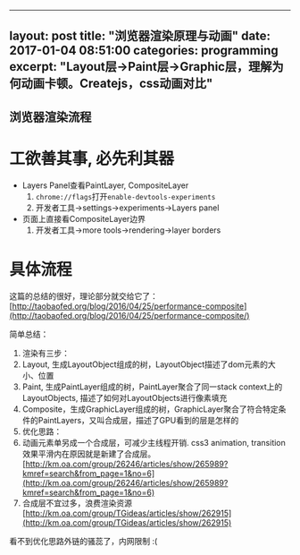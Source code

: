 ----
layout: post
title: "浏览器渲染原理与动画"
date: 2017-01-04 08:51:00
categories: programming
excerpt: "Layout层->Paint层->Graphic层，理解为何动画卡顿。Createjs，css动画对比"
---

## 浏览器渲染流程

# 工欲善其事, 必先利其器

* Layers Panel查看PaintLayer, CompositeLayer
  1. `chrome://flags`打开`enable-devtools-experiments`
  2. 开发者工具->settings->experiments->Layers panel
* 页面上直接看CompositeLayer边界
  1. 开发者工具->more tools->rendering->layer borders

# 具体流程

这篇的总结的很好，理论部分就交给它了：[http://taobaofed.org/blog/2016/04/25/performance-composite](http://taobaofed.org/blog/2016/04/25/performance-composite/)

简单总结：

1. 渲染有三步：
  1. Layout, 生成LayoutObject组成的树，LayoutObject描述了dom元素的大小、位置
  2. Paint, 生成PaintLayer组成的树，PaintLayer聚合了同一stack context上的LayoutObjects, 描述了如何对LayoutObjects进行像素填充
  3. Composite，生成GraphicLayer组成的树，GraphicLayer聚合了符合特定条件的PaintLayers，又叫合成层，描述了GPU看到的层是怎样的
2. 优化思路：
  1. 动画元素单另成一个合成层，可减少主线程开销. css3 animation, transition效果平滑内在原因就是新建了合成层。[http://km.oa.com/group/26246/articles/show/265989?kmref=search&from_page=1&no=6](http://km.oa.com/group/26246/articles/show/265989?kmref=search&from_page=1&no=6)
  2. 合成层不宜过多，浪费渲染资源[http://km.oa.com/group/TGideas/articles/show/262915](http://km.oa.com/group/TGideas/articles/show/262915)

看不到优化思路外链的骚蕊了，内网限制 :(


